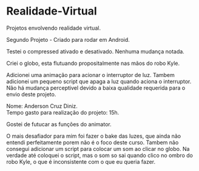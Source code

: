 # Realidade-Virtual
Projetos envolvendo realidade virtual.

Segundo Projeto - Criado para rodar em Android.

Testei o compressed ativado e desativado. Nenhuma mudança notada.

Criei o globo, esta flutuando propositalmente nas mãos do robo Kyle.

Adicionei uma animação para acionar o interruptor de luz. Tambem adicionei um pequeno script que apaga a luz quando aciona o interruptor.
Não há mudança perceptivel devido a baixa qualidade requerida para o envio deste projeto.

Nome: Anderson Cruz Diniz. 	
Tempo gasto para realização do projeto: 15h.

Gostei de futucar as funções do animator.

O mais desafiador para mim foi fazer o bake das luzes, que ainda não entendi perfeitamente porem não é o foco deste curso.
Tambem não consegui adicionar um script para colocar um som ao clicar no globo. Na verdade até coloquei o script, mas o som so sai quando clico no ombro do robo Kyle, o que é inconsistente com o que eu queria fazer.
